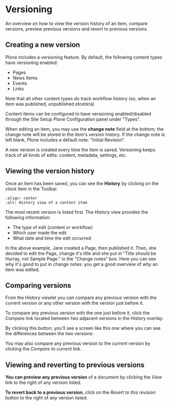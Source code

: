 # Versioning

An overview on how to view the version history of an item, compare versions, preview previous versions and revert to previous versions.

## Creating a new version

Plone includes a versioning feature.
By default, the following content types have versioning enabled:

- Pages
- News Items
- Events
- Links

Note that all other content types do track workflow history (so, when an item was published, unpublished etcetera)

Content items can be configured to have versioning enabled/disabled through the Site Setup Plone Configuration panel under "Types".

When editing an item, you may use the **change note** field at the bottom; the change note will be stored in the item's version history.
If the change note is left blank, Plone includes a default note: "Initial Revision".

A new version is created every time the item is saved.
Versioning keeps track of all kinds of edits: content, metadata, settings, etc.

## Viewing the version history

Once an item has been saved, you can see the **History** by clicking on the *clock* item in the Toolbar.

```{figure} ../../_robot/content-history.png
:align: center
:alt: History view of a content item
```

The most recent version is listed first. The History view provides the following information:

- The type of edit (content or workflow)
- Which user made the edit
- What date and time the edit occurred

In the above example, Jane created a Page, then published it. Then, she decided to edit the Page, change it's title and she put in "Title should be Hurray, not Sample Page." in the "Change notes" box.
Here you can see why it's good to put in change notes: you get a good overview of *why* an item was edited.

## Comparing versions

From the History viewlet you can compare any previous version with the current version or any other version with the version just before it.

To compare any previous version with the one just before it, click the *Compare* link located between two adjacent versions in the History overlay.

By clicking this button, you'll see a screen like this one where you can see the differences between the two versions:

You may also compare any previous version to the *current* version by clicking the *Compare to current* link.

## Viewing and reverting to previous versions

**You can preview any previous version** of a document by clicking the *View* link to the right of any version listed.

**To revert back to a previous version**, click on the *Revert to this revision* button to the right of any version listed.
